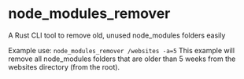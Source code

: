 # node_modules_remover
A Rust CLI tool to remove old, unused node_modules folders easily

Example use:
``node_modules_remover /websites -a=5``
This example will remove all node_modules folders that are older than 5 weeks from the websites directory (from the root).
